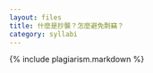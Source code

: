 ```yaml
---
layout: files
title: 什麼是抄襲？怎麼避免剽竊？
category: syllabi
---
```


{% include plagiarism.markdown %}

















